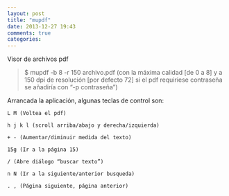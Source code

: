 ```yaml
---
layout: post
title: "mupdf"
date: 2013-12-27 19:43
comments: true
categories: 
---
```

Visor de archivos pdf

>$ mupdf -b 8 -r 150 archivo.pdf (con la máxima calidad [de 0 a 8] y a 150 dpi de resolución [por defecto 72] si el pdf requiriese contraseña se añadiría con “-p contraseña”)

Arrancada la aplicación, algunas teclas de control son:

	L M (Voltea el pdf)

	h j k l (scroll arriba/abajo y derecha/izquierda)

	+ - (Aumentar/diminuir medida del texto)

	15g (Ir a la página 15)

	/ (Abre diálogo “buscar texto”)

	n N (Ir a la siguiente/anterior busqueda)

	. , (Página siguiente, página anterior)

